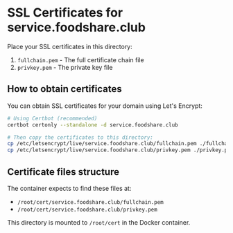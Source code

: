 # SSL Certificates for service.foodshare.club

Place your SSL certificates in this directory:

1. `fullchain.pem` - The full certificate chain file
2. `privkey.pem` - The private key file

## How to obtain certificates

You can obtain SSL certificates for your domain using Let's Encrypt:

```bash
# Using Certbot (recommended)
certbot certonly --standalone -d service.foodshare.club

# Then copy the certificates to this directory:
cp /etc/letsencrypt/live/service.foodshare.club/fullchain.pem ./fullchain.pem
cp /etc/letsencrypt/live/service.foodshare.club/privkey.pem ./privkey.pem
```

## Certificate files structure

The container expects to find these files at:
- `/root/cert/service.foodshare.club/fullchain.pem`
- `/root/cert/service.foodshare.club/privkey.pem`

This directory is mounted to `/root/cert` in the Docker container. 